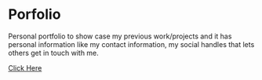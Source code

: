 # Porfolio

Personal portfolio to show case my previous work/projects and it has personal information like my contact information, my social handles that lets others get in touch with me.

[Click Here](https://venerable-biscuit-ba7411.netlify.app/)
